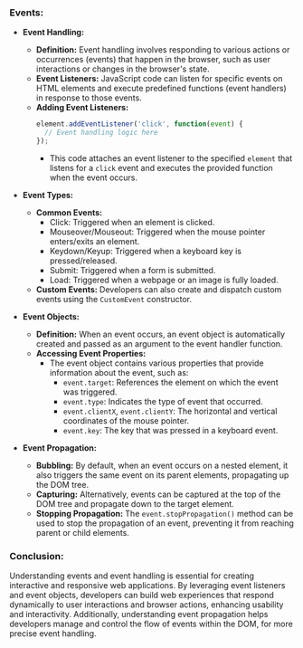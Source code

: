 ### Events:

- **Event Handling:**
  - **Definition:** Event handling involves responding to various actions or occurrences (events) that happen in the browser, such as user interactions or changes in the browser's state.
  - **Event Listeners:** JavaScript code can listen for specific events on HTML elements and execute predefined functions (event handlers) in response to those events.
  - **Adding Event Listeners:**
    ```javascript
    element.addEventListener('click', function(event) {
      // Event handling logic here
    });
    ```
    - This code attaches an event listener to the specified `element` that listens for a `click` event and executes the provided function when the event occurs.

- **Event Types:**
  - **Common Events:**
    - Click: Triggered when an element is clicked.
    - Mouseover/Mouseout: Triggered when the mouse pointer enters/exits an element.
    - Keydown/Keyup: Triggered when a keyboard key is pressed/released.
    - Submit: Triggered when a form is submitted.
    - Load: Triggered when a webpage or an image is fully loaded.
  - **Custom Events:** Developers can also create and dispatch custom events using the `CustomEvent` constructor.

- **Event Objects:**
  - **Definition:** When an event occurs, an event object is automatically created and passed as an argument to the event handler function.
  - **Accessing Event Properties:**
    - The event object contains various properties that provide information about the event, such as:
      - `event.target`: References the element on which the event was triggered.
      - `event.type`: Indicates the type of event that occurred.
      - `event.clientX`, `event.clientY`: The horizontal and vertical coordinates of the mouse pointer.
      - `event.key`: The key that was pressed in a keyboard event.

- **Event Propagation:**
  - **Bubbling:** By default, when an event occurs on a nested element, it also triggers the same event on its parent elements, propagating up the DOM tree.
  - **Capturing:** Alternatively, events can be captured at the top of the DOM tree and propagate down to the target element.
  - **Stopping Propagation:** The `event.stopPropagation()` method can be used to stop the propagation of an event, preventing it from reaching parent or child elements.

### Conclusion:

Understanding events and event handling is essential for creating interactive and responsive web applications. By leveraging event listeners and event objects, developers can build web experiences that respond dynamically to user interactions and browser actions, enhancing usability and interactivity. Additionally, understanding event propagation helps developers manage and control the flow of events within the DOM, for more precise event handling.
